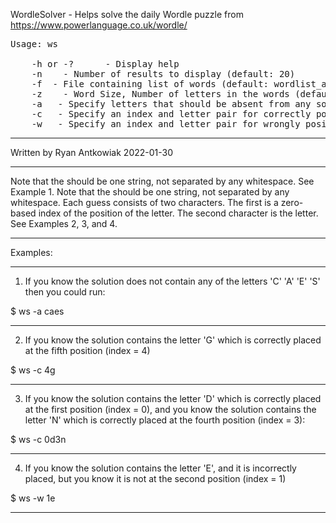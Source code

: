 WordleSolver - Helps solve the daily Wordle puzzle from https://www.powerlanguage.co.uk/wordle/
<pre>
Usage: ws <options>

    -h or -?      - Display help
    -n <number>   - Number of results to display (default: 20)
    -f <filename> - File containing list of words (default: wordlist_all.txt)
    -z <number>   - Word Size, Number of letters in the words (default: 5)
    -a <letters>  - Specify letters that should be absent from any solutions
    -c <guesses>  - Specify an index and letter pair for correctly positioned letters
    -w <guesses>  - Specify an index and letter pair for wrongly positioned letters
</pre>
---

Written by Ryan Antkowiak 
2022-01-30

---

Note that the <letters> should be one string, not separated by any whitespace. See Example 1.
Note that the <guesses> should be one string, not separated by any whitespace.  Each guess consists of two characters. The first is a zero-based index of the position of the letter.  The second character is the letter.  See Examples 2, 3, and 4.

---

Examples:

---

1) If you know the solution does not contain any of the letters 'C' 'A' 'E' 'S' then you could run:

$ ws -a caes

---

2) If you know the solution contains the letter 'G' which is correctly placed at the fifth position (index = 4)

$ ws -c 4g

---

3) If you know the solution contains the letter 'D' which is correctly placed at the first position (index = 0),
and you know the solution contains the letter 'N' which is correctly placed at the fourth position (index = 3):

$ ws -c 0d3n

---

4) If you know the solution contains the letter 'E', and it is incorrectly placed, but you know it is not at the second position (index = 1)

$ ws -w 1e

---

